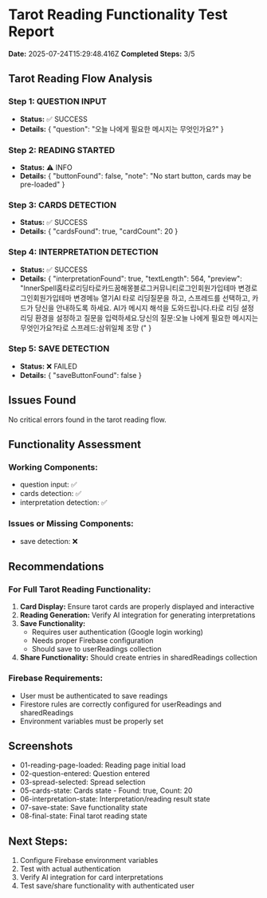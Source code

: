 # Tarot Reading Functionality Test Report

**Date:** 2025-07-24T15:29:48.416Z
**Completed Steps:** 3/5

## Tarot Reading Flow Analysis


### Step 1: QUESTION INPUT
- **Status:** ✅ SUCCESS
- **Details:** {
  "question": "오늘 나에게 필요한 메시지는 무엇인가요?"
}


### Step 2: READING STARTED
- **Status:** ⚠️ INFO
- **Details:** {
  "buttonFound": false,
  "note": "No start button, cards may be pre-loaded"
}


### Step 3: CARDS DETECTION
- **Status:** ✅ SUCCESS
- **Details:** {
  "cardsFound": true,
  "cardCount": 20
}


### Step 4: INTERPRETATION DETECTION
- **Status:** ✅ SUCCESS
- **Details:** {
  "interpretationFound": true,
  "textLength": 564,
  "preview": "InnerSpell홈타로리딩타로카드꿈해몽블로그커뮤니티로그인회원가입테마 변경로그인회원가입테마 변경메뉴 열기AI 타로 리딩질문을 하고, 스프레드를 선택하고, 카드가 당신을 안내하도록 하세요. AI가 메시지 해석을 도와드립니다.타로 리딩 설정리딩 환경을 설정하고 질문을 입력하세요.당신의 질문:오늘 나에게 필요한 메시지는 무엇인가요?타로 스프레드:삼위일체 조망 ("
}


### Step 5: SAVE DETECTION
- **Status:** ❌ FAILED
- **Details:** {
  "saveButtonFound": false
}


## Issues Found

No critical errors found in the tarot reading flow.

## Functionality Assessment

### Working Components:
- question input: ✅
- cards detection: ✅
- interpretation detection: ✅

### Issues or Missing Components:
- save detection: ❌

## Recommendations

### For Full Tarot Reading Functionality:

1. **Card Display:** Ensure tarot cards are properly displayed and interactive
2. **Reading Generation:** Verify AI integration for generating interpretations
3. **Save Functionality:** 
   - Requires user authentication (Google login working)
   - Needs proper Firebase configuration
   - Should save to userReadings collection
4. **Share Functionality:** Should create entries in sharedReadings collection

### Firebase Requirements:
- User must be authenticated to save readings
- Firestore rules are correctly configured for userReadings and sharedReadings
- Environment variables must be properly set

## Screenshots
- 01-reading-page-loaded: Reading page initial load
- 02-question-entered: Question entered
- 03-spread-selected: Spread selection
- 05-cards-state: Cards state - Found: true, Count: 20
- 06-interpretation-state: Interpretation/reading result state
- 07-save-state: Save functionality state
- 08-final-state: Final tarot reading state

## Next Steps:
1. Configure Firebase environment variables
2. Test with actual authentication
3. Verify AI integration for card interpretations
4. Test save/share functionality with authenticated user
